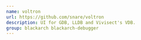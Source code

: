 ```yaml
---
name: voltron
url: https://github.com/snare/voltron
description: UI for GDB, LLDB and Vivisect's VDB.
group: blackarch blackarch-debugger
---
```

